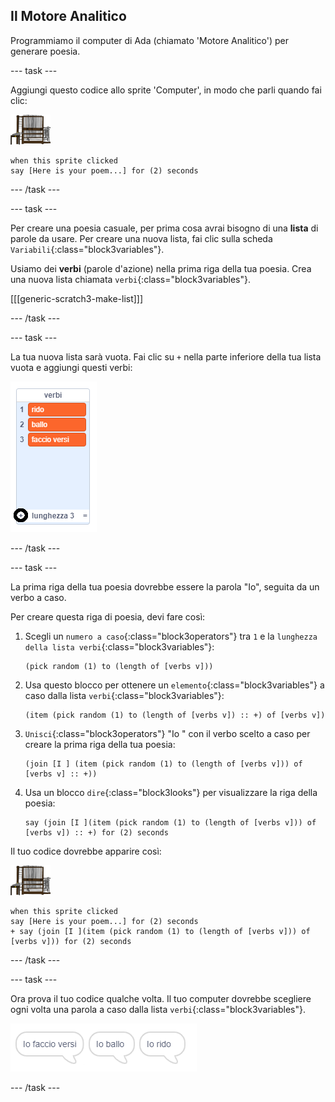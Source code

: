 ## Il Motore Analitico

Programmiamo il computer di Ada (chiamato 'Motore Analitico') per generare poesia.

\--- task \---

Aggiungi questo codice allo sprite 'Computer', in modo che parli quando fai clic:

![sprite computer](images/computer-sprite.png)

```blocks3
when this sprite clicked
say [Here is your poem...] for (2) seconds
```

\--- /task \---

\--- task \---

Per creare una poesia casuale, per prima cosa avrai bisogno di una **lista** di parole da usare. Per creare una nuova lista, fai clic sulla scheda `Variabili`{:class="block3variables"}.

Usiamo dei **verbi** (parole d'azione) nella prima riga della tua poesia. Crea una nuova lista chiamata `verbi`{:class="block3variables"}.

[[[generic-scratch3-make-list]]]

\--- /task \---

\--- task \---

La tua nuova lista sarà vuota. Fai clic su `+` nella parte inferiore della tua lista vuota e aggiungi questi verbi:

![lista con + evidenziato](images/poetry-verbs-annotated.png)

\--- /task \---

\--- task \---

La prima riga della tua poesia dovrebbe essere la parola "Io", seguita da un verbo a caso.

Per creare questa riga di poesia, devi fare così:

1. Scegli un `numero a caso`{:class="block3operators"} tra `1` e la `lunghezza della lista verbi`{:class="block3variables"}:
    
    ```blocks3
    (pick random (1) to (length of [verbs v]))
    ```

2. Usa questo blocco per ottenere un `elemento`{:class="block3variables"} a caso dalla lista `verbi`{:class="block3variables"}:
    
    ```blocks3
    (item (pick random (1) to (length of [verbs v]) :: +) of [verbs v])
    ```

3. `Unisci`{:class="block3operators"} "Io " con il verbo scelto a caso per creare la prima riga della tua poesia:
    
    ```blocks3
    (join [I ] (item (pick random (1) to (length of [verbs v])) of [verbs v] :: +))
    ```

4. Usa un blocco `dire`{:class="block3looks"} per visualizzare la riga della poesia:
    
    ```blocks3
    say (join [I ](item (pick random (1) to (length of [verbs v])) of [verbs v]) :: +) for (2) seconds
    ```

Il tuo codice dovrebbe apparire così:

![sprite computer](images/computer-sprite.png)

```blocks3
when this sprite clicked
say [Here is your poem...] for (2) seconds
+ say (join [I ](item (pick random (1) to (length of [verbs v])) of [verbs v])) for (2) seconds
```

\--- /task \---

\--- task \---

Ora prova il tuo codice qualche volta. Il tuo computer dovrebbe scegliere ogni volta una parola a caso dalla lista `verbi`{:class="block3variables"}.

![3 fumetti che dicono cose diverse](images/poetry-random-test.png)

\--- /task \---